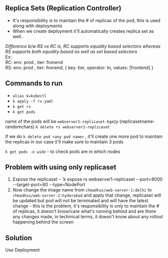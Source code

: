 ## Replica Sets (Replication Controller)
*  It's responsibility is to maintain the # of replicas of the pod, this is used along with deployments
*  When we create deployment it'll automatically creates replica set as well..

*Difference b/w RS vs RC is, RC supports equality based selectors whereas RS supports both equality based as well as set based selectors* </br>
    Ex:</br>
    RC: env: prod , tier: fronend</br>
    RS: env: prod , tier: fronend, { key: tier, operator: In, values: [frontend] }</br>

## Commands to run
- `alias k=kubectl`</br>
- `k apply -f rs.yaml`</br>
- `k get rs`</br>
- `k get pods`</br>

name of the pods will be `webserver1-replicaset-6gm2p` (replicasetname-randomchars)
`k delete rs webserver1-replicaset`

If we do `k delete pod <any pod name>` , it'll create one more pod to maintain the replicas in our case it'll make sure to maintain 3 pods

`k get pods -o wide` - to check pods are in which nodes

## Problem with using only replicaset
1. Expose the replicaset - `k expose rs webserver1-replicaset --port=8000 --target-port=80 --type=NodePort
2. Now change the image name from `chmadhus/web-server-1:delhi` to `chmadhus/web-server-2:hyderabad` and apply that change, replicaset will be updated but pod will not be terminated and will have the latest change - this is the problem, it's responsibility is only to maintain the # of replicas, it doesn't know/care what's running behind and are there any changes made, in techinical terms, it doesn't know about any rollout happening behind the screen

## Solution 
Use Deployment